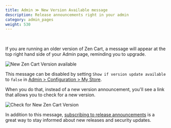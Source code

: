 ```yaml
---
title: Admin ≫ New Version Available message 
description: Release announcements right in your admin
category: admin_pages
weight: 530
---
```

<br />

If you are running an older version of Zen Cart, a message will appear at 
the top right hand side of your Admin page, reminding you to upgrade. 

![New Zen Cart Version available](/images/new_version.png) 

This message can be disabled by setting `Show if version update available` to `false` in [Admin > Configuration > My Store](/user/admin_pages/configuration/configuration_mystore/). 

When you do that, instead of a new version announcement, you'll see a link that allows you to check for a new version.

![Check for New Zen Cart Version](/images/check_new_version.png) 

In addition to this message, [subscribing to release announcements](/user/about_us/announcements) is a great way to stay informed about new releases and security updates. 
